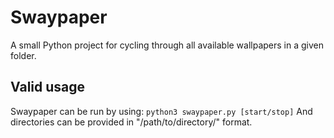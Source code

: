 # Swaypaper
A small Python project for cycling through all available wallpapers in a given folder.
## Valid usage
Swaypaper can be run by using:
```python3 swaypaper.py [start/stop]``` 
And directories can be provided in "/path/to/directory/" format.
